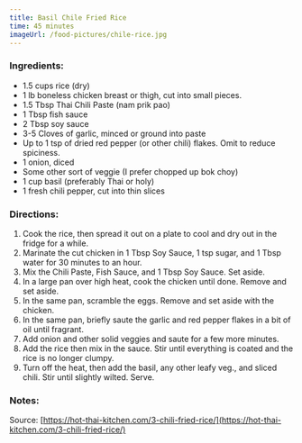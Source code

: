 ```yaml
---
title: Basil Chile Fried Rice
time: 45 minutes
imageUrl: /food-pictures/chile-rice.jpg
---
```


### Ingredients:

- 1.5 cups rice (dry)
- 1 lb boneless chicken breast or thigh, cut into small pieces.
- 1.5 Tbsp Thai Chili Paste (nam prik pao)
- 1 Tbsp fish sauce
- 2 Tbsp soy sauce
- 3-5 Cloves of garlic, minced or ground into paste
- Up to 1 tsp of dried red pepper (or other chili) flakes. Omit to reduce spiciness.
- 1 onion, diced
- Some other sort of veggie (I prefer chopped up bok choy)
- 1 cup basil (preferably Thai or holy)
- 1 fresh chili pepper, cut into thin slices

### Directions:

1. Cook the rice, then spread it out on a plate to cool and dry out in the fridge for a while.
2. Marinate the cut chicken in 1 Tbsp Soy Sauce, 1 tsp sugar, and 1 Tbsp water for 30 minutes to an hour.
3. Mix the Chili Paste, Fish Sauce, and 1 Tbsp Soy Sauce. Set aside.
4. In a large pan over high heat, cook the chicken until done. Remove and set aside.
5. In the same pan, scramble the eggs. Remove and set aside with the chicken.
6. In the same pan, briefly saute the garlic and red pepper flakes in a bit of oil until fragrant.
7. Add onion and other solid veggies and saute for a few more minutes.
8. Add the rice then mix in the sauce. Stir until everything is coated and the rice is no longer clumpy.
9. Turn off the heat, then add the basil, any other leafy veg., and sliced chili. Stir until slightly wilted. Serve.

### Notes:

Source: [https://hot-thai-kitchen.com/3-chili-fried-rice/](https://hot-thai-kitchen.com/3-chili-fried-rice/)